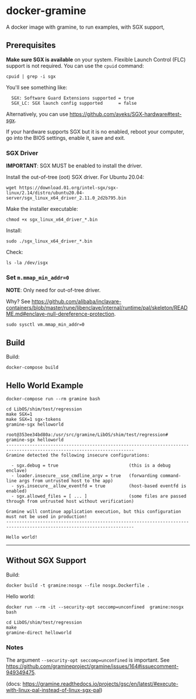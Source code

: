 # docker-gramine
A docker image with gramine, to run examples, with SGX support,

## Prerequisites
**Make sure SGX is available** on your system. Flexible Launch Control (FLC)
support is not required. You can use the `cpuid` command:

```console
cpuid | grep -i sgx
```

You'll see something like:

```console
  SGX: Software Guard Extensions supported = true
  SGX_LC: SGX launch config supported      = false
```

Alternatively, you can use https://github.com/ayeks/SGX-hardware#test-sgx.

If your hardware supports SGX but it is no enabled, reboot your computer,
go into the BIOS settings, enable it, save and exit.

### SGX Driver
**IMPORTANT**: SGX MUST be enabled to install the driver.

Install the out-of-tree (oot) SGX driver. For Ubuntu 20.04:

```console
wget https://download.01.org/intel-sgx/sgx-linux/2.14/distro/ubuntu20.04-server/sgx_linux_x64_driver_2.11.0_2d2b795.bin
```

Make the installer executable:

```console
chmod +x sgx_linux_x64_driver_*.bin
```

Install:

```console
sudo ./sgx_linux_x64_driver_*.bin
```

Check:

```console
ls -la /dev/isgx
```

### Set `m.mmap_min_addr=0`
**NOTE**: Only need for out-of-tree driver.

Why? See https://github.com/alibaba/inclavare-containers/blob/master/rune/libenclave/internal/runtime/pal/skeleton/README.md#enclave-null-dereference-protection.
```console
sudo sysctl vm.mmap_min_addr=0
```

## Build
Build:

```console
docker-compose build
```

## Hello World Example

```console
docker-compose run --rm gramine bash
```

```console
cd LibOS/shim/test/regression
make SGX=1
make SGX=1 sgx-tokens
gramine-sgx helloworld
```

```console
root@353ee34bd80a:/usr/src/gramine/LibOS/shim/test/regression# gramine-sgx helloworld
-----------------------------------------------------------------------------------------------------------------------
Gramine detected the following insecure configurations:

  - sgx.debug = true                           (this is a debug enclave)
  - loader.insecure__use_cmdline_argv = true   (forwarding command-line args from untrusted host to the app)
  - sys.insecure__allow_eventfd = true         (host-based eventfd is enabled)
  - sgx.allowed_files = [ ... ]                (some files are passed through from untrusted host without verification)

Gramine will continue application execution, but this configuration must not be used in production!
-----------------------------------------------------------------------------------------------------------------------

Hello world!
```

---

## Without SGX Support

Build:

```console
docker build -t gramine:nosgx --file nosgx.Dockerfile .
```

Hello world:

```console
docker run --rm -it --security-opt seccomp=unconfined  gramine:nosgx bash
```

```console
cd LibOS/shim/test/regression
make
gramine-direct helloworld
```

### Notes
The argument `--security-opt seccomp=unconfined` is important. See
https://github.com/gramineproject/gramine/issues/164#issuecomment-949349475.

(docs: https://gramine.readthedocs.io/projects/gsc/en/latest/#execute-with-linux-pal-instead-of-linux-sgx-pal)
